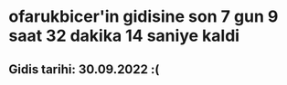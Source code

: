# ofarukbicer'in gidisine son 7 gun 9 saat 32 dakika 14 saniye kaldi

## Gidis tarihi: 30.09.2022 :(